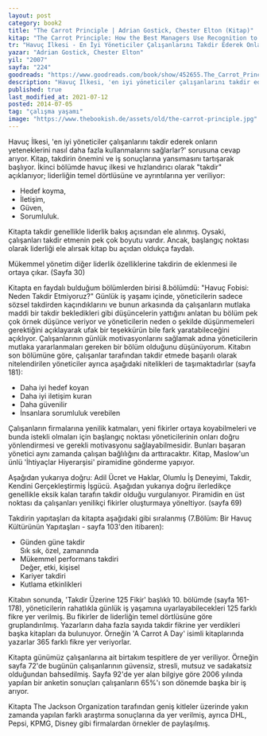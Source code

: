 ```yaml
---
layout: post  
category: book2  
title: "The Carrot Principle | Adrian Gostick, Chester Elton (Kitap)"  
kitap: "The Carrot Principle: How the Best Managers Use Recognition to Engage Their People, Retain Talent, and Accelerate Performance" 
tr: "Havuç İlkesi - En İyi Yöneticiler Çalışanlarını Takdir Ederek Onların Yeteneklerini Nasıl Daha Fazla Kullanmalarını Sağlarlar?"  
yazar: "Adrian Gostick, Chester Elton"  
yil: "2007"  
sayfa: "224"  
goodreads: "https://www.goodreads.com/book/show/452655.The_Carrot_Principle"
description: "Havuç İlkesi, 'en iyi yöneticiler çalışanlarını takdir ederek onların yeteneklerini nasıl daha fazla kullanmalarını sağlarlar?' sorusuna cevap arıyor."
published: true
last_modified_at: 2021-07-12
posted: 2014-07-05
tag: "çalışma yaşamı"
image: "https://www.thebookish.de/assets/old/the-carrot-principle.jpg"
---
```


Havuç İlkesi, 'en iyi yöneticiler çalışanlarını takdir ederek onların yeteneklerini nasıl daha fazla kullanmalarını sağlarlar?' sorusuna cevap arıyor. Kitap, takdirin önemini ve iş sonuçlarına yansımasını tartışarak başlıyor. İkinci bölümde havuç ilkesi ve hızlandırıcı olarak "takdir" açıklanıyor; liderliğin temel dörtlüsüne ve ayrıntılarına yer veriliyor:  
- Hedef koyma,  
- İletişim,  
- Güven,  
- Sorumluluk.  
  
Kitapta takdir genellikle liderlik bakış açısından ele alınmış. Oysaki, çalışanları takdir etmenin pek çok boyutu vardır. Ancak, başlangıç noktası olarak liderliği ele alırsak kitap bu açıdan oldukça faydalı.  
  
Mükemmel yönetim diğer liderlik özelliklerine takdirin de eklenmesi ile ortaya çıkar. (Sayfa 30)  
  
Kitapta en faydalı bulduğum bölümlerden birisi 8.bölümdü: "Havuç Fobisi: Neden Takdir Etmiyoruz?" Günlük iş yaşamı içinde, yöneticilerin sadece sözsel takdirden kaçındıklarını ve bunun arkasında da çalışanların mutlaka maddi bir takdir bekledikleri gibi düşüncelerin yattığını anlatan bu bölüm pek çok örnek düşünce veriyor ve yöneticilerin neden o şekilde düşünmemeleri gerektiğini açıklayarak ufak bir teşekkürün bile fark yaratabileceğini açıklıyor. Çalışanlarının günlük motivasyonlarını sağlamak adına yöneticilerin mutlaka yararlanmaları gereken bir bölüm olduğunu düşünüyorum. Kitabın son bölümüne göre, çalışanlar tarafından takdir etmede başarılı olarak nitelendirilen yöneticiler ayrıca aşağıdaki nitelikleri de taşımaktadırlar (sayfa 181):  
- Daha iyi hedef koyan  
- Daha iyi iletişim kuran  
- Daha güvenilir  
- İnsanlara sorumluluk verebilen  
  
Çalışanların firmalarına yenilik katmaları, yeni fikirler ortaya koyabilmeleri ve bunda istekli olmaları için başlangıç noktası yöneticilerinin onları doğru yönlendirmesi ve gerekli motivasyonu sağlayabilmesidir. Bunları başaran yönetici aynı zamanda çalışan bağlılığını da arttıracaktır. Kitap, Maslow'un ünlü 'İhtiyaçlar Hiyerarşisi' piramidine gönderme yapıyor.  
  
Aşağıdan yukarıya doğru: Adil Ücret ve Haklar, Olumlu İş Deneyimi, Takdir, Kendini Gerçekleştirmiş İşgücü. Aşağıdan yukarıya doğru ilerledikçe genellikle eksik kalan tarafın takdir olduğu vurgulanıyor. Piramidin en üst noktası da çalışanları yenilikçi fikirler oluşturmaya yöneltiyor. (sayfa 69)  
  
Takdirin yapıtaşları da kitapta aşağıdaki gibi sıralanmış (7.Bölüm: Bir Havuç Kültürünün Yapıtaşları - sayfa 103'den itibaren):  
  
- Günden güne takdir  
	Sık sık, özel, zamanında   
- Mükemmel performans takdiri  
	Değer, etki, kişisel  
- Kariyer takdiri  
- Kutlama etkinlikleri  
  
Kitabın sonunda, 'Takdir Üzerine 125 Fikir' başlıklı 10. bölümde (sayfa 161-178), yöneticilerin rahatlıkla günlük iş yaşamına uyarlayabilecekleri 125 farklı fikre yer verilmiş. Bu fikirler de liderliğin temel dörtlüsüne göre gruplandırılmış. Yazarların daha fazla sayıda takdir fikrine yer verdikleri başka kitapları da bulunuyor. Örneğin 'A Carrot A Day' isimli kitaplarında yazarlar 365 farklı fikre yer veriyorlar.  
  
Kitapta günümüz çalışanlarına ait birtakım tespitlere de yer veriliyor. Örneğin sayfa 72'de bugünün çalışanlarının güvensiz, stresli, mutsuz ve sadakatsiz olduğundan bahsedilmiş. Sayfa 92'de yer alan bilgiye göre 2006 yılında yapılan bir anketin sonuçları çalışanların 65%'ı son dönemde başka bir iş arıyor.  
  
Kitapta The Jackson Organization tarafından geniş kitleler üzerinde yakın zamanda yapılan farklı araştırma sonuçlarına da yer verilmiş, ayrıca DHL, Pepsi, KPMG, Disney gibi firmalardan örnekler de paylaşılmış.  
